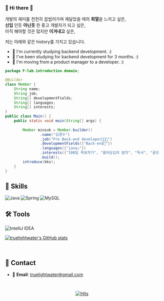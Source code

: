 ### 👋 Hi there 👋

개발의 재미를 천천히 꼽씹어가며 깨달았을 때의 **희열**을 느끼고 싶은, <br>
**신입** 인듯 **아닌듯** 한 중고 개발자가 되고 싶은, <br>
아직 해야할 것은 많지만 **이겨내고** 싶은, <br>

저는 아래와 같은 history를 가지고 있습니다.

- 🌱 I'm currently studying backend development. :)
- 🤔 I've been studying for backend development for 3 months. :) 
- 💬 I'm moving from a product manager to a developer. :)

``` java
package F-lab.introduction.domain;

@Builder
class Member {
    String name;
    String job;
    String[] developmentFields;
    String[] languages;
    String[] interests;
}
public class Main() {
    public static void main(String[] args) {
    
        Member minsuk = Member.builder()
                .name("김경수")
                .job("Pre Back-end developer🧑🏽‍💻")
                .developmentFields({"Back-end🔭"})
                .languages({"java☕"})
                .interests({"100일 목표적기", "끌어당김의 법칙", "독서", "골프👯"})
                .build();
        introduce(kks);
    }
}
```


## 🔨 Skills
![Java](https://img.shields.io/badge/-Java-007396?logo=java&logoColor=white)
![Spring](https://img.shields.io/badge/Spring-6DB33F.svg?&flat&logo=Spring&logoColor=white)
![MySQL](https://img.shields.io/badge/-MySQL-4479A1?logo=mysql&logoColor=white)

## 🛠 Tools

![IntelliJ IDEA](https://img.shields.io/badge/-IntelliJ%20IDEA-FF0000?logo=intellij%20idea&logoColor=white)

[![truelightwater's GitHub stats](https://github-readme-stats.vercel.app/api?username=truelightwater)](https://github.com/anuraghazra/github-readme-stats)

<br>

## 🤝 Contact

- 📧 **Email**: truelightwater@gmail.com

<br>

<div align=center>
	
[![Hits](https://hits.seeyoufarm.com/api/count/incr/badge.svg?url=https%3A%2F%2Fgithub.com%2Ftruelightwater&count_bg=%2379C83D&title_bg=%23555555&icon=&icon_color=%23E7E7E7&title=hits&edge_flat=false)](https://hits.seeyoufarm.com)
	
</div>

